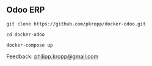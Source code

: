 ## Odoo ERP

``git clone https://github.com/pkropp/docker-odoo.git``

``cd docker-odoo``

``docker-compose up``

Feedback: philipp.kropp@gmail.com